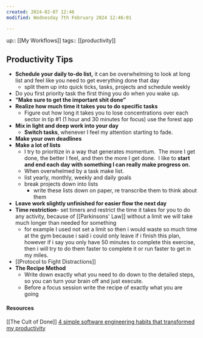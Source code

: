 ```yaml
---
created: 2024-02-07 12:46
modified: Wednesday 7th February 2024 12:46:01

---
```

up::  [[My Workflows]]
tags:: [[productivity]]

## Productivity Tips
- **Schedule your daily to-do list,** it can be overwhelming to look at long list and feel like you need to get everything done that day
	- split them up into quick ticks, tasks, projects and schedule weekly
- Do you first priority task the first thing you do when you wake up.
- **“Make sure to get the important shit done”**
- **Realize how much time it takes you to do specific tasks**
	- Figure out how long it takes you to lose concentrations over each sector in tip #1 (1 hour and 30 minutes for focus) use the forest app
- **Mix in light and deep work into your day**
	- **Switch tasks**, whenever I feel my attention starting to fade.
- **Make your own deadlines**
- **Make a lot of lists**
	- I try to prioritize in a way that generates momentum.  The more I get done, the better I feel, and then the more I get done.  I like to **start and end each day with something I can really make progress on.**
	- When overwhelmed by a task make list.
	- list yearly, monthly, weekly and daily goals
	- break projects down into lists
		- write these lists down on paper, re transcribe them to think about them
- **Leave work slightly unfinished for easier flow the next day**
- **Time restriction**- set timers and restrict the time it takes for you to do any activity, because of  [[Parkinsons' Law]] without a limit we will take much longer than needed for something
	- for example I used not set a limit so then i would waste so much time at the gym because i said i could only leave if i finish this plan, however if i say you only have 50 minutes to complete this exercise, then i will try to do them faster to complete it or run faster to get in my miles.
- [[Protocol to Fight Distractions]]
- **The Recipe Method**
	- Write down exactly what you need to do down to the detailed steps, so you can turn your brain off and just execute.
	- Before a focus session write the recipe of exactly what you are going
#### Resources

[[The Cult of Done]]
[4 simple software engineering habits that transformed my productivity](https://read.engineerscodex.com/p/simple-software-engineering-habits)
